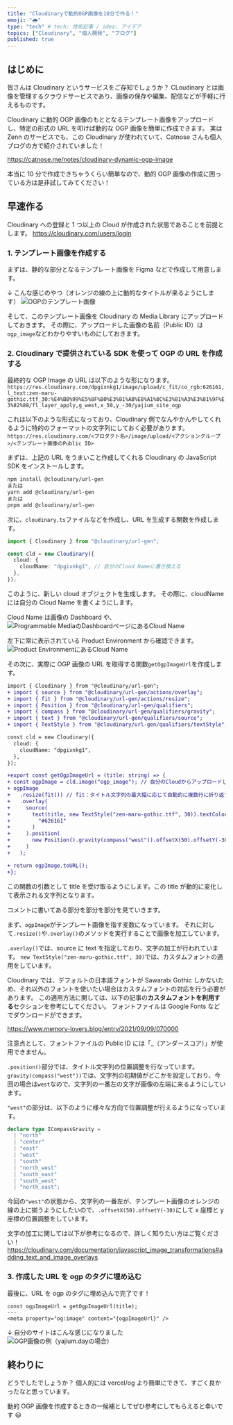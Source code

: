 ```yaml
---
title: "Cloudinaryで動的OGP画像を10分で作る！"
emoji: "🌧️"
type: "tech" # tech: 技術記事 / idea: アイデア
topics: ["Cloudinary", "個人開発", "ブログ"]
published: true
---
```


## はじめに

皆さんは Cloudinary というサービスをご存知でしょうか？
CLoudinary とは画像を管理するクラウドサービスであり、画像の保存や編集、配信などが手軽に行えるものです。

Cloudinary に動的 OGP 画像のもととなるテンプレート画像をアップロードし、特定の形式の URL を叩けば動的な OGP 画像を簡単に作成できます。
実は Zenn のサービスでも、この Cloudinary が使われていて、Catnose さんも個人ブログの方で紹介されていました！

https://catnose.me/notes/cloudinary-dynamic-ogp-image

本当に 10 分で作成できちゃうくらい簡単なので、動的 OGP 画像の作成に困っている方は是非試してみてください！

## 早速作る

Cloudinary への登録と 1 つ以上の Cloud が作成された状態であることを前提とします。
https://cloudinary.com/users/login

### 1. テンプレート画像を作成する

まずは、静的な部分となるテンプレート画像を Figma などで作成して用意します。

↓ こんな感じのやつ（オレンジの線の上に動的なタイトルが来るようにします）
![OGPのテンプレート画像](https://storage.googleapis.com/zenn-user-upload/70e6482c6be3-20230810.png)

そして、このテンプレート画像を Cloudinary の Media Library にアップロードしておきます。
その際に、アップロードした画像の名前（Public ID）は`ogp_image`などわかりやすいものにしておきます。

### 2. Cloudinary で提供されている SDK を使って OGP の URL を作成する

最終的な OGP Image の URL は以下のような形になります。
`https://res.cloudinary.com/dpgixnkg1/image/upload/c_fit/co_rgb:626161,l_text:zen-maru-gothic.ttf_30:%E4%BB%99%E5%8F%B0%E3%81%AB%E8%A1%8C%E3%81%A3%E3%81%9F%E3%82%88/fl_layer_apply,g_west,x_50,y_-30/yajium_site_ogp`

これは以下のような形式になっており、Cloudinary 側でなんやかんやしてくれるように特的のフォーマットの文字列にしておく必要があります。
`https://res.cloudinary.com/<プロダクト名>/image/upload/<アクショングループ>/<テンプレート画像のPublic ID>`

まずは、上記の URL をうまいこと作成してくれる Cloudinary の JavaScript SDK をインストールします。

```bash
npm install @cloudinary/url-gen
または
yarn add @cloudinary/url-gen
または
pnpm add @cloudinary/url-gen
```

次に、`cloudinary.ts`ファイルなどを作成し、URL を生成する関数を作成します。

```ts:cloudinary.ts
import { Cloudinary } from "@cloudinary/url-gen";

const cld = new Cloudinary({
  cloud: {
    cloudName: "dpgixnkg1", // 自分のCloud Nameに書き換える
  },
});
```

このように、新しい cloud オブジェクトを生成します。
その際に、cloudName には自分の Cloud Name を書くようにします。

Cloud Name は画像の Dashboard や、
![Programmable MediaのDashboardページにあるCloud Name](https://storage.googleapis.com/zenn-user-upload/445d69ad7ca3-20230810.png)

左下に常に表示されている Product Environment から確認できます。
![Product EnvironmentにあるCloud Name](https://storage.googleapis.com/zenn-user-upload/0771d8186b71-20230810.png)

その次に、実際に OGP 画像の URL を取得する関数`getOgpImageUrl`を作成します。

```diff ts:cloudinary.ts
import { Cloudinary } from "@cloudinary/url-gen";
+ import { source } from "@cloudinary/url-gen/actions/overlay";
+ import { fit } from "@cloudinary/url-gen/actions/resize";
+ import { Position } from "@cloudinary/url-gen/qualifiers";
+ import { compass } from "@cloudinary/url-gen/qualifiers/gravity";
+ import { text } from "@cloudinary/url-gen/qualifiers/source";
+ import { TextStyle } from "@cloudinary/url-gen/qualifiers/textStyle";

const cld = new Cloudinary({
  cloud: {
    cloudName: "dpgixnkg1",
  },
});

+export const getOgpImageUrl = (title: string) => {
+ const ogpImage = cld.image("ogp_image"); // 自分のCloudからアップロードしたテンプレート画像のPublic IDを書く
+ ogpImage
+   .resize(fit()) // fit：タイトル文字列の最大幅に応じて自動的に複数行に折り返す
+   .overlay(
+     source(
+       text(title, new TextStyle("zen-maru-gothic.ttf", 30)).textColor(　// カスタムフォントファイルとテキストカラーの指定
+         "#626161"
+       )
+     ).position(
+       new Position().gravity(compass("west")).offsetX(50).offsetY(-30) // タイトル文字列を表示する位置の調整
+     )
+   );

+ return ogpImage.toURL();
+};
```

この関数の引数として title を受け取るようにします。この title が動的に変化して表示される文字列となります。

コメントに書いてある部分を部分を部分を見ていきます。

まず、`ogpImage`がテンプレート画像を指す変数になっています。
それに対して`.resize()`や`.overlay()`のメソッドを実行することで画像を加工しています。

`.overlay()`では、source に text を指定しており、文字の加工が行われています。
`new TextStyle("zen-maru-gothic.ttf", 30)`では、カスタムフォントの適用をしています。

Cloudinary では、デフォルトの日本語フォントが Sawarabi Gothic しかないため、それ以外のフォントを使いたい場合はカスタムフォントの対応を行う必要があります。
この適用方法に関しては、以下の記事の**カスタムフォントを利用する**セクションを参考にしてください。
フォントファイルは Google Fonts などでダウンロードができます。

https://www.memory-lovers.blog/entry/2021/09/09/070000

注意点として、フォントファイルの Public ID には「\_（アンダースコア）」が使用できません。

`.position()`部分では、タイトル文字列の位置調整を行なっています。
`gravity(compass("west"))`では、文字列の初期値がどこかを設定しており、今回の場合は`west`なので、文字列の一番左の文字が画像の左端に来るようにしています。

`"west"`の部分は、以下のように様々な方向で位置調整が行えるようになっています。

```ts
declare type ICompassGravity =
  | "north"
  | "center"
  | "east"
  | "west"
  | "south"
  | "north_west"
  | "south_east"
  | "south_west"
  | "north_east";
```

今回の`"west"`の状態から、文字列の一番左が、テンプレート画像のオレンジの線の上に揃うようにしたいので、`.offsetX(50).offsetY(-30)`にして x 座標と y 座標の位置調整をしています。

文字の加工に関しては以下が参考になるので、詳しく知りたい方はご覧ください！
https://cloudinary.com/documentation/javascript_image_transformations#adding_text_and_image_overlays

### 3. 作成した URL を ogp のタグに埋め込む

最後に、URL を ogp のタグに埋め込んで完了です！

```astro
const ogpImageUrl = getOgpImageUrl(title);
---
<meta property="og:image" content="{ogpImageUrl}" />
```

↓ 自分のサイトはこんな感じになりました
![OGP画像の例（yajium.dayの場合）](https://storage.googleapis.com/zenn-user-upload/2b2b4c6ad89d-20230810.png)

## 終わりに

どうでしたでしょうか？
個人的には vercel/og より簡単にできて、すごく良かったなと思っています。

動的 OGP 画像を作成するときの一候補としてぜひ参考にしてもらえると幸いです 😃
